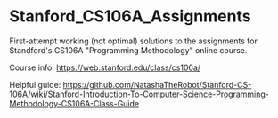 # Stanford_CS106A_Assignments

First-attempt working (not optimal) solutions to the assignments for Standford's CS106A "Programming Methodology" online course.

Course info: https://web.stanford.edu/class/cs106a/

Helpful guide: https://github.com/NatashaTheRobot/Stanford-CS-106A/wiki/Stanford-Introduction-To-Computer-Science-Programming-Methodology-CS106A-Class-Guide
